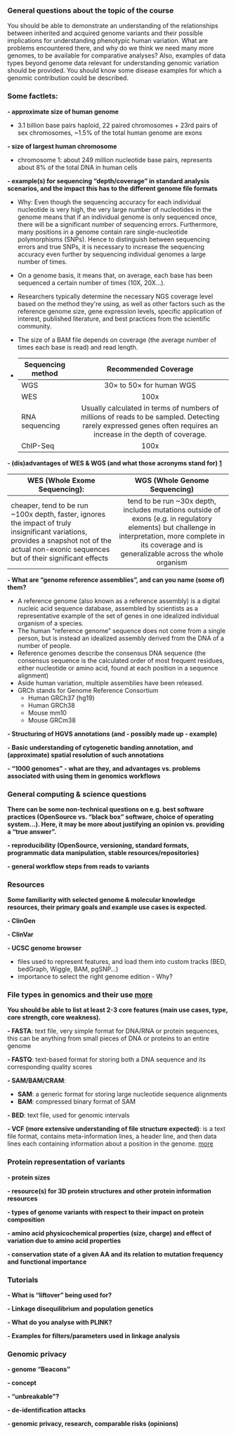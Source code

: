 ### General questions about the topic of the course
You should be able to demonstrate an understanding of the relationships between inherited and acquired genome variants and their possible implications for understanding phenotypic human variation. What are problems encountered there, and why do we think we need many more genomes, to be available for comparative analyses? Also, examples of data types beyond genome data relevant for understanding genomic variation should be provided. You should know some disease examples for which a genomic contribution could be described.

### Some factlets:

**- approximate size of human genome**

   - 3.1 billion base pairs haploid, 22 paired chromosomes + 23rd pairs of sex chromosomes, ~1.5% of the total human genome are exons
    
**- size of largest human chromosome**

   - chromosome 1: about 249 million nucleotide base pairs, represents about 8% of the total DNA in human cells
    
**- example(s) for sequencing “depth/coverage” in standard analysis scenarios, and the impact this has to the different genome file formats**

   - Why: Even though the sequencing accuracy for each individual nucleotide is very high, the very large number of nucleotides in the genome means that if an individual genome is only sequenced once, there will be a significant number of sequencing errors. Furthermore, many positions in a genome contain rare single-nucleotide polymorphisms (SNPs). Hence to distinguish between sequencing errors and true SNPs, it is necessary to increase the sequencing accuracy even further by sequencing individual genomes a large number of times. 
   - On a genome basis, it means that, on average, each base has been sequenced a certain number of times (10X, 20X...).
   - Researchers typically determine the necessary NGS coverage level based on the method they're using, as well as other factors such as the reference genome size, gene expression levels, specific application of interest, published literature, and best practices from the scientific community.
   - The size of a BAM file depends on coverage (the average number of times each base is read) and read length.
    
   - |Sequencing method|Recommended Coverage|
     |-----------------|:------------------:|
     | WGS | 30× to 50× for human WGS|
     | WES | 100x |
     | RNA sequencing | Usually calculated in terms of numbers of millions of reads to be sampled. Detecting rarely expressed genes often requires an increase in the depth of coverage. |
     | ChIP-Seq  | 100x  |
     
**- (dis)advantages of WES & WGS (and what those acronyms stand for) [1](https://www.mlo-online.com/molecular/dna-rna/article/13017563/wes-vs-wgs-why-the-exome-isnt-the-whole-story-and-sometimes-when-its-better)**

|WES (Whole Exome Sequencing): | WGS (Whole Genome Sequencing)|  
|------------------------------|:----------------------------:|
| cheaper, tend to be run ~100x depth, faster, ignores the impact of truly insignificant variations, provides a snapshot not of the actual non-exonic sequences but of their significant effects | tend to be run ~30x depth, includes mutations outside of exons (e.g. in regulatory elements) but challenge in interpretation, more complete in its coverage and is generalizable across the whole organism|
    
    
**- What are “genome reference assemblies”, and can you name (some of) them?**
   - A reference genome (also known as a reference assembly) is a digital nucleic acid sequence database, assembled by scientists as a representative example of the set of genes in one idealized individual organism of a species.
   - The human “reference genome” sequence does not come from a single person, but is instead an idealized assembly derived from the DNA of a number of people.
   - Reference genomes describe the consensus DNA sequence (the consensus sequence is the calculated order of most frequent residues, either nucleotide or amino acid, found at each position in a sequence alignment)
   - Aside human variation, multiple assemblies have been released.
   - GRCh stands for Genome Reference Consortium
      - Human GRCh37 (hg19)
      - Human GRCh38
      - Mouse mm10
      - Mouse GRCm38
      
**- Structuring of HGVS annotations (and - possibly made up - example)**

**- Basic understanding of cytogenetic banding annotation, and (approximate) spatial resolution of such annotations**

**- “1000 genomes” - what are they, and advantages vs. problems associated with using them in genomics workflows**

### General computing & science questions

**There can be some non-technical questions on e.g. best software practices (OpenSource vs. “black box” software, choice of operating system…). Here, it may be more about justifying an opinion vs. providing a “true answer”.**


**- reproducibility (OpenSource, versioning, standard formats, programmatic data manipulation, stable resources/repositories)**

**- general workflow steps from reads to variants**

### Resources

**Some familiarity with selected genome & molecular knowledge resources, their primary goals and example use cases is expected.**

**- ClinGen**

**- ClinVar**

**- UCSC genome browser**

  - files used to represent features, and load them into custom tracks (BED, bedGraph, Wiggle, BAM, pgSNP…)
  - importance to select the right genome edition - Why?
  
### File types in genomics and their use [more](https://github.com/compbiozurich/UZH-BIO392/blob/master/course-results/2020/Fatmanur-Kilic/d4_FileFormats-1000Genome.md)
**You should be able to list at least 2-3 core features (main use cases, type, core strength, core weakness).**

**- FASTA**: text file, very simple format for DNA/RNA or protein sequences, this can be anything from small pieces of DNA or proteins to an entire genome

**- FASTQ**: text-based format for storing both a DNA sequence and its corresponding quality scores

**- SAM/BAM/CRAM**: 
   - **SAM**: a generic format for storing large nucleotide sequence alignments
   - **BAM**: compressed binary format of SAM

**- BED**: text file, used for genomic intervals

**- VCF (more extensive understanding of file structure expected)**: is a text file format, contains meta-information lines, a header line, and then data lines each containing information about a position in the genome. [more](https://github.com/compbiozurich/UZH-BIO392/blob/master/course-results/2020/Fatmanur-Kilic/d4_VariantAnnotationFormats.md#vcf-variant-call-format-6-7-8)

### Protein representation of variants

**- protein sizes**

**- resource(s) for 3D protein structures and other protein information resources**

**- types of genome variants with respect to their impact on protein composition**

**- amino acid physicochemical properties (size, charge) and effect of variation due to amino acid properties**

**- conservation state of a given AA and its relation to mutation frequency and functional importance**

### Tutorials
**- What is “liftover” being used for?**

**- Linkage disequilibrium and population genetics**

  **- What do you analyse with PLINK?**
  
  **- Examples for filters/parameters used in linkage analysis**
  
### Genomic privacy
**- genome “Beacons”**

  **- concept**
  
  **- “unbreakable”?**
  
**- de-identification attacks**

**- genomic privacy, research, comparable risks (opinions)**


